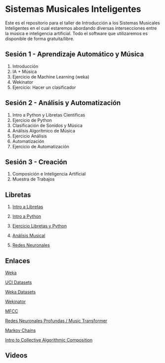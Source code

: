 # Sistemas Musicales Inteligentes

Este es el repositorio para el taller de Introducción a los Sistemas Musicales Inteligentes en el cual estaremos abordando diversas intersecciones entre la música e inteligencia artificial. Todo el software que utilizaremos es disponible de forma gratuita/libre.

## Sesión 1 - Aprendizaje Automático y Música
1. Introducción
2. IA + Música
3. Ejercicio de Machine Learning (weka)
4. Wekinator
5. Ejercicio: Hacer un clasificador

## Sesión 2 - Análisis y Automatización
1. Intro a Python y Libretas Científicas
2. Ejercicio de Python
3. Clasificación de Sonidos y Música
4. Análisis Algorítmico de Música
5. Ejercicio Análisis
6. Automatización
7. Ejercicio de Automatización

## Sesión 3 - Creación
1. Composición e Inteligencia Artificial
2. Muestra de Trabajos


## Libretas
1. [Intro a Libretas]()

2. [Intro a Python]()

3. [Ejercicio Libretas y Python]()

4. [Análisis Musical]()

5. [Redes Neuronales](https://colab.research.google.com/drive/1PdsXgCs9usA60B84Fk9yhH7SSQV3jEYB)

## Enlaces
[Weka](https://www.cs.waikato.ac.nz/ml/weka/)

[UCI Datasets](https://archive.ics.uci.edu/ml/datasets.php)

[Weka Datasets](https://github.com/lpfgarcia/ucipp/tree/master/uci)

[Wekinator](http://www.wekinator.org/)

[MFCC](https://musicinformationretrieval.com/mfcc.html)

[Redes Neuronales Profundas / Music Transformer](https://magenta.tensorflow.org/music-transformer)

[Markov Chains](https://pypi.org/project/markovchain/)

[Intro to Collective Algorithmic Composition](https://gabrielsanchez.gitbooks.io/an-introduction-to-collective-algorithmic-music-c/content/index.html)

## Videos

